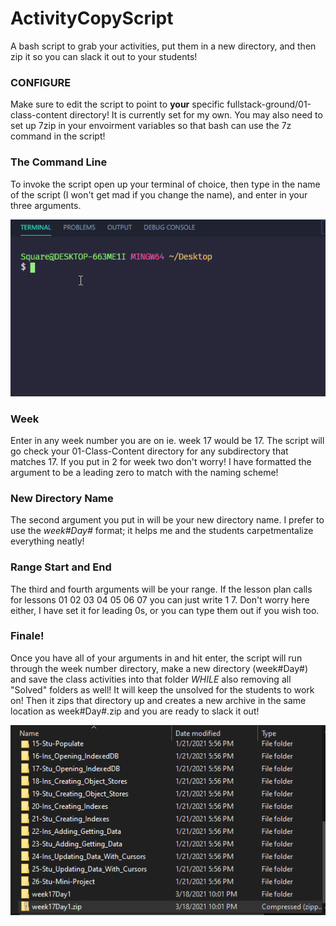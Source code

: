# ActivityCopyScript
A bash script to grab your activities, put them in a new directory, and then zip it so you can slack it out to your students!
### CONFIGURE
Make sure to edit the script to point to **your** specific fullstack-ground/01-class-content directory! It is currently set for my own. You may also need to set up 7zip in your envoirment variables so that bash can use the 7z command in the script!
### The Command Line
To invoke the script open up your terminal of choice, then type in the name of the script (I won't get mad if you change the name), and enter in your three arguments.

![](commandline.gif)
### Week
Enter in any week number you are on ie. week 17 would be 17. The script will go check your 01-Class-Content directory for any subdirectory that matches 17. If you put in 2 for week two don't worry! I have formatted the argument to be a leading zero to match with the naming scheme!
### New Directory Name
The second argument you put in will be your new directory name. I prefer to use the _week#Day#_ format; it helps me and the students carpetmentalize everything neatly!
### Range Start and End
The third and fourth arguments will be your range. If the lesson plan calls for lessons 01 02 03 04 05 06 07 you can just write 1 7. Don't worry here either, I have set it for leading 0s, or you can type them out if you wish too.
### Finale!
Once you have all of your arguments in and hit enter, the script will run through the week number directory, make a new directory (week#Day#) and save the class activities into that folder *WHILE* also removing all "Solved" folders as well! It will keep the unsolved for the students to work on! Then it zips that directory up and creates a new archive in the same location as week#Day#.zip and you are ready to slack it out!

![](explorer.gif)
